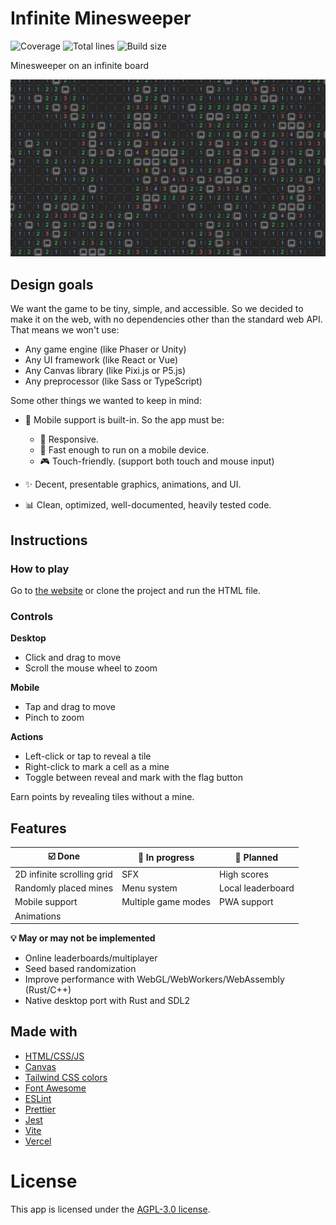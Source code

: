 # Infinite Minesweeper

![Coverage](https://img.shields.io/badge/coverage-98.3%25-green?style=for-the-badge)
![Total lines](https://img.shields.io/badge/TOTAL%20LINES-719-green?style=for-the-badge)
![Build size](https://img.shields.io/badge/BUILD%20SIZE-15.67KB-green?style=for-the-badge)

Minesweeper on an infinite board

![Preview](logo.png)

## Design goals

We want the game to be tiny, simple, and accessible.
So we decided to make it on the web, with no dependencies other than the standard web API.
That means we won't use:

-   Any game engine (like Phaser or Unity)
-   Any UI framework (like React or Vue)
-   Any Canvas library (like Pixi.js or P5.js)
-   Any preprocessor (like Sass or TypeScript)

Some other things we wanted to keep in mind:

-   :iphone: Mobile support is built-in. So the app must be:

    -   :triangular_ruler: Responsive.
    -   :rocket: Fast enough to run on a mobile device.
    -   :video_game: Touch-friendly. (support both touch and mouse input)

-   :sparkles: Decent, presentable graphics, animations, and UI.

-   :bar_chart: Clean, optimized, well-documented, heavily tested code.

## Instructions

### How to play

Go to [the website](https://infinite-minesweeper.vercel.app) or clone the project and run the HTML file.

### Controls

**Desktop**

-   Click and drag to move
-   Scroll the mouse wheel to zoom

**Mobile**

-   Tap and drag to move
-   Pinch to zoom

**Actions**

-   Left-click or tap to reveal a tile
-   Right-click to mark a cell as a mine
-   Toggle between reveal and mark with the flag button

Earn points by revealing tiles without a mine.

## Features

| :ballot_box_with_check: Done | :construction: In progress | :pushpin: Planned |
| ---------------------------- | -------------------------- | ----------------- |
| 2D infinite scrolling grid   | SFX                        | High scores       |
| Randomly placed mines        | Menu system                | Local leaderboard |
| Mobile support               | Multiple game modes        | PWA support       |
| Animations                   |                            |                   |

**:bulb: May or may not be implemented**

-   Online leaderboards/multiplayer
-   Seed based randomization
-   Improve performance with WebGL/WebWorkers/WebAssembly (Rust/C++)
-   Native desktop port with Rust and SDL2

## Made with

-   [HTML/CSS/JS](https://developer.mozilla.org/en-US/docs/Web/)
-   [Canvas](https://developer.mozilla.org/en-US/docs/Web/API/Canvas_API/)
-   [Tailwind CSS colors](https://tailwindcss.com/docs/customizing-colors)
-   [Font Awesome](https://fontawesome.com/v6.0/icons/)
-   [ESLint](https://eslint.org/)
-   [Prettier](https://prettier.io/)
-   [Jest](https://jestjs.io/)
-   [Vite](https://vitejs.dev/)
-   [Vercel](https://vercel.com/)

# License

This app is licensed under the [AGPL-3.0 license](LICENSE).
